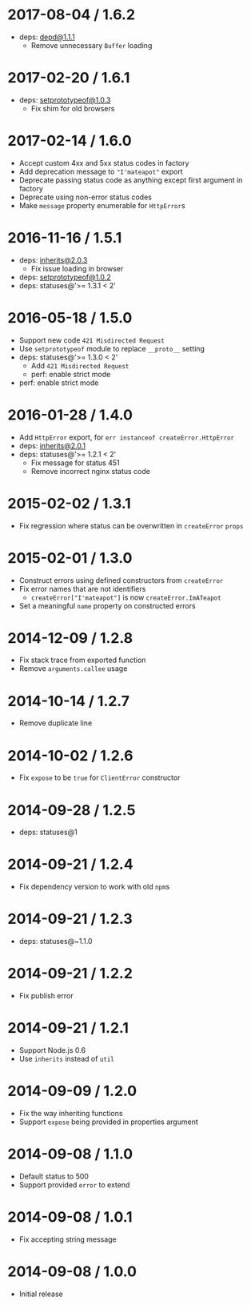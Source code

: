 # 2017-08-04 / 1.6.2

- deps: depd@1.1.1
  - Remove unnecessary `Buffer` loading

# 2017-02-20 / 1.6.1

- deps: setprototypeof@1.0.3
  - Fix shim for old browsers

# 2017-02-14 / 1.6.0

- Accept custom 4xx and 5xx status codes in factory
- Add deprecation message to `"I'mateapot"` export
- Deprecate passing status code as anything except first argument in factory
- Deprecate using non-error status codes
- Make `message` property enumerable for `HttpError`s

# 2016-11-16 / 1.5.1

- deps: inherits@2.0.3
  - Fix issue loading in browser
- deps: setprototypeof@1.0.2
- deps: statuses@'>= 1.3.1 < 2'

# 2016-05-18 / 1.5.0

- Support new code `421 Misdirected Request`
- Use `setprototypeof` module to replace `__proto__` setting
- deps: statuses@'>= 1.3.0 < 2'
  - Add `421 Misdirected Request`
  - perf: enable strict mode
- perf: enable strict mode

# 2016-01-28 / 1.4.0

- Add `HttpError` export, for `err instanceof createError.HttpError`
- deps: inherits@2.0.1
- deps: statuses@'>= 1.2.1 < 2'
  - Fix message for status 451
  - Remove incorrect nginx status code

# 2015-02-02 / 1.3.1

- Fix regression where status can be overwritten in `createError` `props`

# 2015-02-01 / 1.3.0

- Construct errors using defined constructors from `createError`
- Fix error names that are not identifiers
  - `createError["I'mateapot"]` is now `createError.ImATeapot`
- Set a meaningful `name` property on constructed errors

# 2014-12-09 / 1.2.8

- Fix stack trace from exported function
- Remove `arguments.callee` usage

# 2014-10-14 / 1.2.7

- Remove duplicate line

# 2014-10-02 / 1.2.6

- Fix `expose` to be `true` for `ClientError` constructor

# 2014-09-28 / 1.2.5

- deps: statuses@1

# 2014-09-21 / 1.2.4

- Fix dependency version to work with old `npm`s

# 2014-09-21 / 1.2.3

- deps: statuses@~1.1.0

# 2014-09-21 / 1.2.2

- Fix publish error

# 2014-09-21 / 1.2.1

- Support Node.js 0.6
- Use `inherits` instead of `util`

# 2014-09-09 / 1.2.0

- Fix the way inheriting functions
- Support `expose` being provided in properties argument

# 2014-09-08 / 1.1.0

- Default status to 500
- Support provided `error` to extend

# 2014-09-08 / 1.0.1

- Fix accepting string message

# 2014-09-08 / 1.0.0

- Initial release
